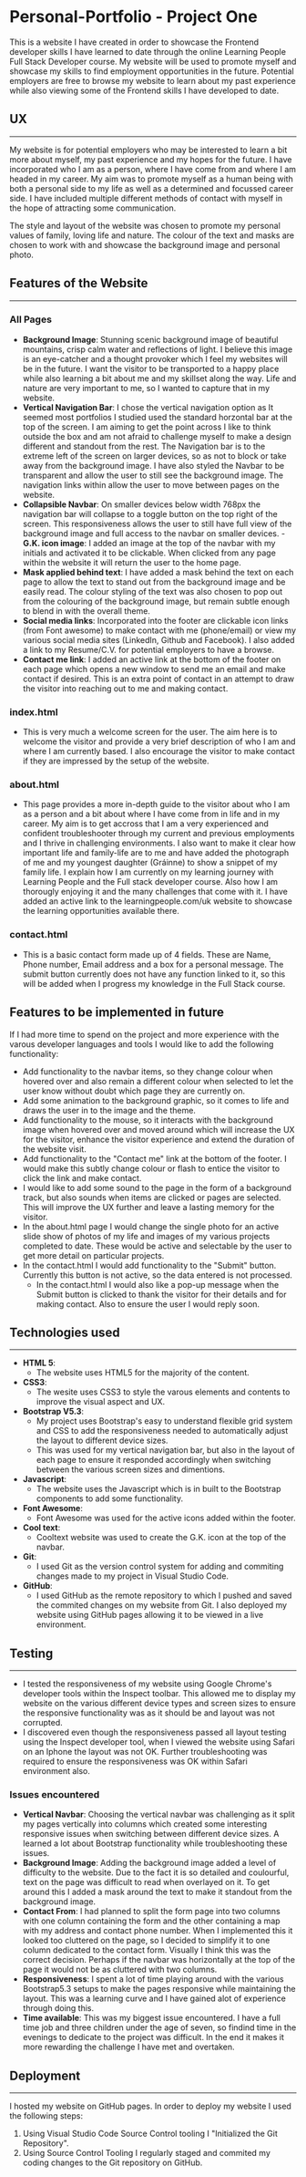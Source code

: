 # Personal-Portfolio - Project One

This is a website I have created in order to showcase the Frontend developer skills I have learned to date through the online Learning People Full Stack Developer course. My website will be used to promote myself and showcase my skills to find employment opportunities in the future. Potential employers are free to browse my website to learn about my past experience while also viewing some of the Frontend skills I have developed to date.

## UX
***

My website is for potential employers who may be interested to learn a bit more about myself, my past experience and my hopes for the future. I have incorporated who I am as a person, where I have come from and where I am headed in my career. My aim was to promote myself as a human being with both a personal side to my life as well as a determined and focussed career side. I have included multiple different methods of contact with myself in the hope of attracting some communication.

The style and layout of the website was chosen to promote my personal values of family, loving life and nature. The colour of the text and masks are chosen to work with and showcase the background image and personal photo.

## Features of the Website
***

### All Pages

- **Background Image**: Stunning scenic background image of beautiful mountains, crisp calm water and reflections of light. I believe this image is an eye-catcher and a thought provoker which I feel my websites will be in the future. I want the visitor to be transported to a happy place while also learning a bit about me and my skillset along the way. Life and nature are very important to me, so I wanted to capture that in my website.
- **Vertical Navigation Bar**: I chose the vertical navigation option as It seemed most portfolios I studied used the standard horzontal bar at the top of the screen. I am aiming to get the point across I like to think outside the box and am not afraid to challenge myself to make a design different and standout from the rest. The Navigation bar is to the extreme left of the screen on larger devices, so as not to block or take away from the background image. I have also styled the Navbar to be transparent and allow the user to still see the background image. The navigation links within allow the user to move between pages on the website.
- **Collapsible Navbar**: On smaller devices below width 768px the navigation bar will collapse to a toggle button on the top right of the screen. This responsiveness allows the user to still have full view of the background image and full access to the navbar on smaller devices.
-**G.K. icon image**: I added an image at the top of the navbar with my initials and activated it to be clickable. When clicked from any page within the website it will return the user to the home page.
- **Mask applied behind text**: I have added a mask behind the text on each page to allow the text to stand out from the background image and be easily read. The colour styling of the text was also chosen to pop out from the colouring of the background image, but remain subtle enough to blend in with the overall theme.
- **Social media links**: Incorporated into the footer are clickable icon links (from Font awesome) to make contact with me (phone/email) or view my various social media sites (LinkedIn, Github and Facebook). I also added a link to my Resume/C.V. for potential employers to have a browse.
- **Contact me link**: I added an active link at the bottom of the footer on each page which opens a new window to send me an email and make contact if desired. This is an extra point of contact in an attempt to draw the visitor into reaching out to me and making contact.

### index.html
- This is very much a welcome screen for the user. The aim here is to welcome the visitor and provide a very brief description of who I am and where I am currently based. I also encourage the visitor to make contact if they are impressed by the setup of the website.

### about.html
- This page provides a more in-depth guide to the visitor about who I am as a person and a bit about where I have come from in life and in my career. My aim is to get accross that I am a very experienced and confident troubleshooter through my current and previous employments and I thrive in challenging environments. I also want to make it clear how important life and family-life are to me and have added the photograph of me and my youngest daughter (Gráinne) to show a snippet of my family life. I explain how I am currently on my learning journey with Learning People and the Full stack developer course. Also how I am thorougly enjoying it and the many challenges that come with it. I have added an active link to the learningpeople.com/uk website to showcase the learning opportunities available there.

### contact.html
- This is a basic contact form made up of 4 fields. These are Name, Phone number, Email address and a box for a personal message. The submit button currently does not have any function linked to it, so this will be added when I progress my knowledge in the Full Stack course.

## Features to be implemented in future

If I had more time to spend on the project and more experience with the varous developer languages and tools I would like to add the following functionality:

- Add functionality to the navbar items, so they change colour when hovered over and also remain a different colour when selected to let the user know without doubt which page they are currently on.
- Add some animation to the background graphic, so it comes to life and draws the user in to the image and the theme.
- Add functionality to the mouse, so it interacts with the background image when hovered over and moved around which will increase the UX for the visitor, enhance the visitor experience and extend the duration of the website visit.
- Add functionality to the "Contact me" link at the bottom of the footer. I would make this subtly change colour or flash to entice the visitor to click the link and make contact.
- I would like to add some sound to the page in the form of a background track, but also sounds when items are clicked or pages are selected. This will improve the UX further and leave a lasting memory for the visitor.
- In the about.html page I would change the single photo for an active slide show of photos of my life and images of my various projects completed to date. These would be active and selectable by the user to get more detail on particular projects.
- In the contact.html I would add functionality to the "Submit" button. Currently this button is not active, so the data entered is not processed.
    - In the contact.html I would also like a pop-up message when the Submit button is clicked to thank the visitor for their details and for making contact. Also to ensure the user I would reply soon.

## Technologies used
---

- **HTML 5**: 
    - The website uses HTML5 for the majority of the content.
- **CSS3**:
    - The wesite uses CSS3 to style the varous elements and contents to improve the visual aspect and UX.
- **Bootstrap V5.3**:
    - My project uses Bootstrap's easy to understand flexible grid system and CSS to add the responsiveness needed to automatically adjust the layout to different device sizes. 
    - This was used for my vertical navigation bar, but also in the layout of each page to ensure it responded accordingly when switching between the various screen sizes and dimentions.
- **Javascript**:
    - The website uses the Javascript which is in built to the Bootstrap components to add some functionality.
- **Font Awesome**:
    - Font Awesome was used for the active icons added within the footer.
- **Cool text**: 
    - Cooltext website was used to create the G.K. icon at the top of the navbar.
- **Git**:
    - I used Git as the version control system for adding and commiting changes made to my project in Visual Studio Code.
- **GitHub**:
    - I used GitHub as the remote repository to which I pushed and saved the commited changes on my website from Git. I also deployed my website using GitHub pages allowing it to be viewed in a live environment.


## Testing
---

- I tested the responsiveness of my website using Google Chrome's developer tools within the Inspect toolbar. This allowed me to display my website on the various different device types and screen sizes to ensure the responsive functionality was as it should be and layout was not corrupted.
- I discovered even though the responsiveness passed all layout testing using the Inspect developer tool, when I viewed the website using Safari on an Iphone the layout was not OK. Further troubleshooting was required to ensure the responsiveness was OK within Safari environment also.

### Issues encountered

- **Vertical Navbar**: Choosing the vertical navbar was challenging as it split my pages vertically into columns which created some interesting responsive issues when switching between different device sizes. A learned a lot about Bootstrap functionality while troubleshooting these issues.
- **Background Image**: Adding the background image added a level of difficulty to the website. Due to the fact it is so detailed and coulourful, text on the page was difficult to read when overlayed on it. To get around this I added a mask around the text to make it standout from the background image.
- **Contact From**: I had planned to split the form page into two columns with one column containing the form and the other containing a map with my address and contact phone number. When I implemented this it looked too cluttered on the page, so I decided to simplify it to one column dedicated to the contact form. Visually I think this was the correct decision. Perhaps if the navbar was horizontally at the top of the page it would not be as cluttered with two columns.
- **Responsiveness**: I spent a lot of time playing around with the various Bootstrap5.3 setups to make the pages responsive while maintaining the layout. This was a learning curve and I have gained alot of experience through doing this.
- **Time available**: This was my biggest issue encountered. I have a full time job and three children under the age of seven, so findind time in the evenings to dedicate to the project was difficult. In the end it makes it more rewarding the challenge I have met and overtaken.

## Deployment
---

I hosted my website on GitHub pages. In order to deploy my website I used the following steps:

1. Using Visual Studio Code Source Control tooling I "Initialized the Git Repository".
2. Using Source Control Tooling I regularly staged and commited my coding changes to the Git repository on GitHub.


